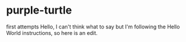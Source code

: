 # purple-turtle
first attempts
Hello, I can't think what to say but I'm following the Hello World instructions, so here is an edit.
